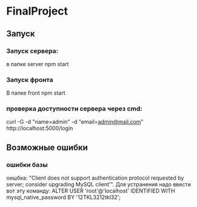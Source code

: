 # FinalProject
## Запуск
### Запуск сервера: 
в папке server 
npm start

### Запуск фронта
В папке front 
npm start

### проверка доступности сервера через cmd:
curl -G -d "name=admin" -d "email=admin@mail.com" http://localhost:5000/login


## Возможные ошибки
### ошибки базы
оишбка: "Client does not support authentication protocol requested by server; consider upgrading MySQL client'". 
Для устранения надо ввести вот эту команду:
ALTER USER 'root'@'localhost' IDENTIFIED WITH mysql_native_password BY '12TKL3212tkl32';
